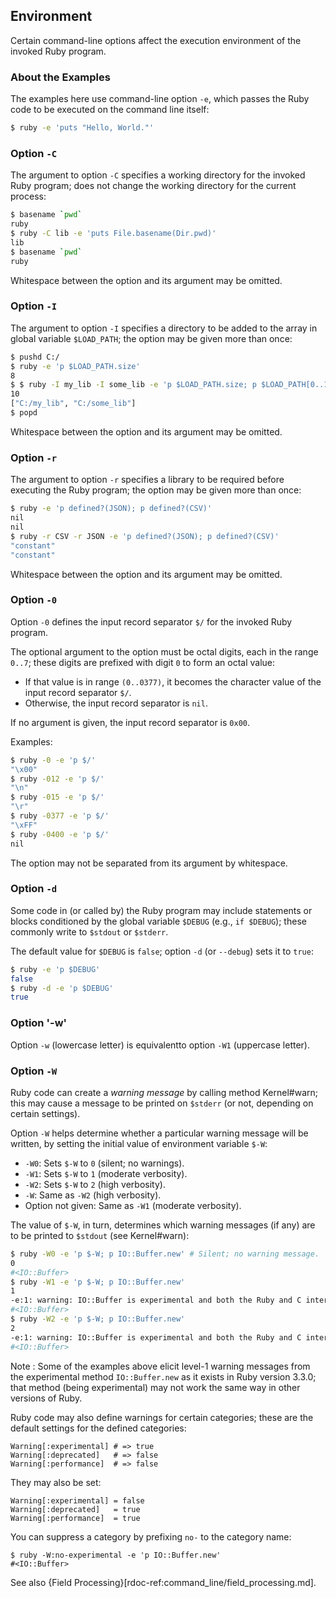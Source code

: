## Environment

Certain command-line options affect the execution environment
of the invoked Ruby program.

### About the Examples

The examples here use command-line option `-e`,
which passes the Ruby code to be executed on the command line itself:

```sh
$ ruby -e 'puts "Hello, World."'
```

### Option `-C`

The argument to option `-C` specifies a working directory
for the invoked Ruby program;
does not change the working directory for the current process:

```sh
$ basename `pwd`
ruby
$ ruby -C lib -e 'puts File.basename(Dir.pwd)'
lib
$ basename `pwd`
ruby
```

Whitespace between the option and its argument may be omitted.

### Option `-I`

The argument to option `-I` specifies a directory
to be added to the array in global variable `$LOAD_PATH`;
the option may be given more than once:

```sh
$ pushd C:/
$ ruby -e 'p $LOAD_PATH.size'
8
$ $ ruby -I my_lib -I some_lib -e 'p $LOAD_PATH.size; p $LOAD_PATH[0..1]'
10
["C:/my_lib", "C:/some_lib"]
$ popd
```

Whitespace between the option and its argument may be omitted.

### Option `-r`

The argument to option `-r` specifies a library to be required
before executing the Ruby program;
the option may be given more than once:

```sh
$ ruby -e 'p defined?(JSON); p defined?(CSV)'
nil
nil
$ ruby -r CSV -r JSON -e 'p defined?(JSON); p defined?(CSV)'
"constant"
"constant"
```

Whitespace between the option and its argument may be omitted.

### Option `-0`

Option `-0` defines the input record separator `$/`
for the invoked Ruby program.

The optional argument to the option must be octal digits,
each in the range `0..7`;
these digits are prefixed with digit `0` to form an octal value:

- If that value is in range `(0..0377)`,
  it becomes the character value of the input record separator `$/`.
- Otherwise, the input record separator is `nil`.

If no argument is given, the input record separator is `0x00`.

Examples:

```sh
$ ruby -0 -e 'p $/'
"\x00"
$ ruby -012 -e 'p $/'
"\n"
$ ruby -015 -e 'p $/'
"\r"
$ ruby -0377 -e 'p $/'
"\xFF"
$ ruby -0400 -e 'p $/'
nil
```

The option may not be separated from its argument by whitespace.

### Option `-d`

Some code in (or called by) the Ruby program may include statements or blocks
conditioned by the global variable `$DEBUG` (e.g., `if $DEBUG`);
these commonly write to `$stdout` or `$stderr`.

The default value for `$DEBUG` is `false`;
option `-d` (or `--debug`) sets it to `true`:

```sh
$ ruby -e 'p $DEBUG'
false
$ ruby -d -e 'p $DEBUG'
true
```

### Option '-w'

Option `-w` (lowercase letter) is equivalentto option `-W1` (uppercase letter).

### Option `-W`

Ruby code can create a <i>warning message</i> by calling method Kernel#warn;
this may cause a message to be printed on `$stderr`
(or not, depending on certain settings).

Option `-W` helps determine whether a particular warning message
will be written,
by setting the initial value of environment variable `$-W`:

- `-W0`: Sets `$-W` to `0` (silent; no warnings).
- `-W1`: Sets `$-W` to `1` (moderate verbosity).
- `-W2`: Sets `$-W` to `2` (high verbosity).
- `-W`: Same as `-W2` (high verbosity).
- Option not given: Same as `-W1` (moderate verbosity).

The value of `$-W`, in turn, determines which warning messages (if any)
are to be printed to `$stdout` (see Kernel#warn):

```sh
$ ruby -W0 -e 'p $-W; p IO::Buffer.new' # Silent; no warning message.
0
#<IO::Buffer>
$ ruby -W1 -e 'p $-W; p IO::Buffer.new'
1
-e:1: warning: IO::Buffer is experimental and both the Ruby and C interface may change in the future!
#<IO::Buffer>
$ ruby -W2 -e 'p $-W; p IO::Buffer.new'
2
-e:1: warning: IO::Buffer is experimental and both the Ruby and C interface may change in the future!
#<IO::Buffer>
```

Note
: Some of the examples above elicit level-1 warning messages
  from the experimental method `IO::Buffer.new`
  as it exists in Ruby version 3.3.0;
  that method (being experimental) may not work the same way in other versions of Ruby.

Ruby code may also define warnings for certain categories;
these are the default settings for the defined categories:

```
Warning[:experimental] # => true
Warning[:deprecated]   # => false
Warning[:performance]  # => false
```

They may also be set:
```
Warning[:experimental] = false
Warning[:deprecated]   = true
Warning[:performance]  = true
```

You can suppress a category by prefixing `no-` to the category name:

```
$ ruby -W:no-experimental -e 'p IO::Buffer.new'
#<IO::Buffer>
```

See also {Field Processing}[rdoc-ref:command_line/field_processing.md].
